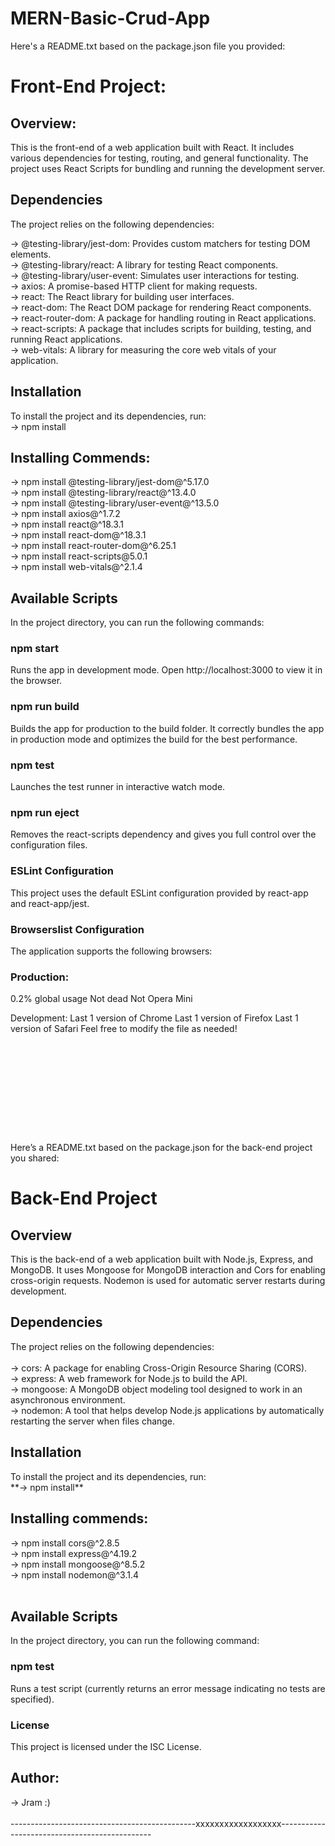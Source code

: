 # MERN-Basic-Crud-App

Here's a README.txt based on the package.json file you provided:

<h1>Front-End Project:</h1>
<h2>Overview:</h2>
This is the front-end of a web application built with React. It includes various dependencies for testing, routing, and general functionality. The project uses React Scripts for bundling and running the development server.

<h2>Dependencies</h2>
The project relies on the following dependencies:

-> @testing-library/jest-dom: Provides custom matchers for testing DOM elements.<br>
-> @testing-library/react: A library for testing React components.<br>
-> @testing-library/user-event: Simulates user interactions for testing.<br>
-> axios: A promise-based HTTP client for making requests.<br>
-> react: The React library for building user interfaces.<br>
-> react-dom: The React DOM package for rendering React components.<br>
-> react-router-dom: A package for handling routing in React applications.<br>
-> react-scripts: A package that includes scripts for building, testing, and running React applications.<br>
-> web-vitals: A library for measuring the core web vitals of your application.<br>

<h2>Installation</h2>
To install the project and its dependencies, run:<br>
-> npm install<br>

<h2>Installing Commends:</h2>
-> npm install @testing-library/jest-dom@^5.17.0<br>
-> npm install @testing-library/react@^13.4.0<br>
-> npm install @testing-library/user-event@^13.5.0<br>
-> npm install axios@^1.7.2<br>
-> npm install react@^18.3.1<br>
-> npm install react-dom@^18.3.1<br>
-> npm install react-router-dom@^6.25.1<br>
-> npm install react-scripts@5.0.1<br>
-> npm install web-vitals@^2.1.4<br>

<h2>Available Scripts</h2>
In the project directory, you can run the following commands:

<h3>npm start</h3>
Runs the app in development mode. Open http://localhost:3000 to view it in the browser.

<h3>npm run build</h3>
Builds the app for production to the build folder. It correctly bundles the app in production mode and optimizes the build for the best performance.

<h3>npm test</h3>
Launches the test runner in interactive watch mode.

<h3>npm run eject</h3>
Removes the react-scripts dependency and gives you full control over the configuration files.

<h3>ESLint Configuration</h3>
This project uses the default ESLint configuration provided by react-app and react-app/jest.

<h3>Browserslist Configuration</h3>
The application supports the following browsers:

<h3>Production:</h3>
0.2% global usage
Not dead
Not Opera Mini

Development:
Last 1 version of Chrome
Last 1 version of Firefox
Last 1 version of Safari
Feel free to modify the file as needed!

<br><br><br>
--------------------------------------------------------------------------------------------------------------------------------------------------------------------------------------
<br><br><br>
Here’s a README.txt based on the package.json for the back-end project you shared:

<h1>Back-End Project</h1>

<h2>Overview</h2>
This is the back-end of a web application built with Node.js, Express, and MongoDB. It uses Mongoose for MongoDB interaction and Cors for enabling cross-origin requests. Nodemon is used for automatic server restarts during development.

<h2>Dependencies</h2>
The project relies on the following dependencies:<br>
<br>
-> cors: A package for enabling Cross-Origin Resource Sharing (CORS).<br>
-> express: A web framework for Node.js to build the API.<br>
-> mongoose: A MongoDB object modeling tool designed to work in an asynchronous environment.<br>
-> nodemon: A tool that helps develop Node.js applications by automatically restarting the server when files change.<br>

<h2>Installation</h2>
To install the project and its dependencies, run:<br>
**-> npm install**

<h2>Installing commends:</h2>
-> npm install cors@^2.8.5<br>
-> npm install express@^4.19.2<br>
-> npm install mongoose@^8.5.2<br>
-> npm install nodemon@^3.1.4<br>
<br>
<h2>Available Scripts</h2>
In the project directory, you can run the following command:

<h3>npm test</h3>
Runs a test script (currently returns an error message indicating no tests are specified).

<h3>License</h3>
This project is licensed under the ISC License.

## Author:
-> Jram :)
<br><br>
----------------------------------------------xxxxxxxxxxxxxxxxxx----------------------------------------------
